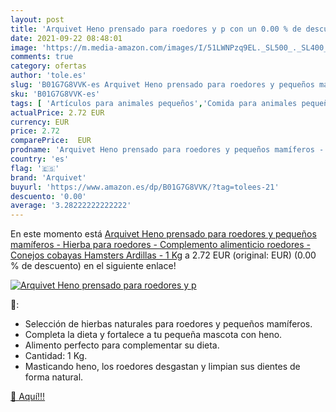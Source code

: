 ```yaml
---
layout: post
title: 'Arquivet Heno prensado para roedores y p con un 0.00 % de descuento'
date: 2021-09-22 08:48:01
image: 'https://m.media-amazon.com/images/I/51LWNPzq9EL._SL500_._SL400_.jpg'
comments: true
category: ofertas
author: 'tole.es'
slug: 'B01G7G8VVK-es Arquivet Heno prensado para roedores y pequeños mamíferos...'
sku: 'B01G7G8VVK-es'
tags: [ 'Artículos para animales pequeños','Comida para animales pequeños','Productos para mascotas','alimenticio','arquivet','complemento', ]
actualPrice: 2.72 EUR
currency: EUR
price: 2.72
comparePrice:  EUR
prodname: 'Arquivet Heno prensado para roedores y pequeños mamíferos - Hierba para roedores - Complemento alimenticio roedores - Conejos  cobayas  Hamsters  Ardillas - 1 Kg'
country: 'es'
flag: '🇪🇸'
brand: 'Arquivet'
buyurl: 'https://www.amazon.es/dp/B01G7G8VVK/?tag=tolees-21'
descuento: '0.00'
average: '3.28222222222222'
---
```


En este momento está [Arquivet Heno prensado para roedores y pequeños mamíferos - Hierba para roedores - Complemento alimenticio roedores - Conejos  cobayas  Hamsters  Ardillas - 1 Kg](https://www.amazon.es/dp/B01G7G8VVK/?tag=tolees-21) a 2.72 EUR (original:  EUR) (0.00 %  de descuento) en el siguiente enlace!

[![Arquivet Heno prensado para roedores y p](https://m.media-amazon.com/images/I/51LWNPzq9EL._SL500_._SL400_.jpg)](https://www.amazon.es/dp/B01G7G8VVK/?tag=tolees-21)

🔎:

- Selección de hierbas naturales para roedores y pequeños mamíferos.
- Completa la dieta y fortalece a tu pequeña mascota con heno.
- Alimento perfecto para complementar su dieta.
- Cantidad: 1 Kg.
- Masticando heno, los roedores desgastan y limpian sus dientes de forma natural.

[🛒 Aquí!!!](https://www.amazon.es/dp/B01G7G8VVK/?tag=tolees-21)
